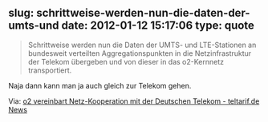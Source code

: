 slug: schrittweise-werden-nun-die-daten-der-umts-und
date: 2012-01-12 15:17:06
type: quote
---

> Schrittweise werden nun die Daten der UMTS- und LTE-Stationen an bundesweit verteilten Aggregationspunkten in die Netzinfrastruktur der Telekom übergeben und von dieser in das o2-Kernnetz transportiert.

Naja dann kann man ja auch gleich zur Telekom gehen.

 Via: [o2 vereinbart Netz-Kooperation mit der Deutschen Telekom - teltarif.de News](http://www.teltarif.de/o2-telekom-netz-kooperation/news/45273.html)
